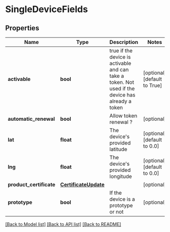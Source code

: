 # SingleDeviceFields

## Properties
Name | Type | Description | Notes
------------ | ------------- | ------------- | -------------
**activable** | **bool** | true if the device is activable and can take a token. Not used if the device has already a token | [optional] [default to True]
**automatic_renewal** | **bool** | Allow token renewal ? | [optional] 
**lat** | **float** | The device&#x27;s provided latitude | [optional] [default to 0.0]
**lng** | **float** | The device&#x27;s provided longitude | [optional] [default to 0.0]
**product_certificate** | [**CertificateUpdate**](CertificateUpdate.md) |  | [optional] 
**prototype** | **bool** | If the device is a prototype or not | [optional] 

[[Back to Model list]](../README.md#documentation-for-models) [[Back to API list]](../README.md#documentation-for-api-endpoints) [[Back to README]](../README.md)

